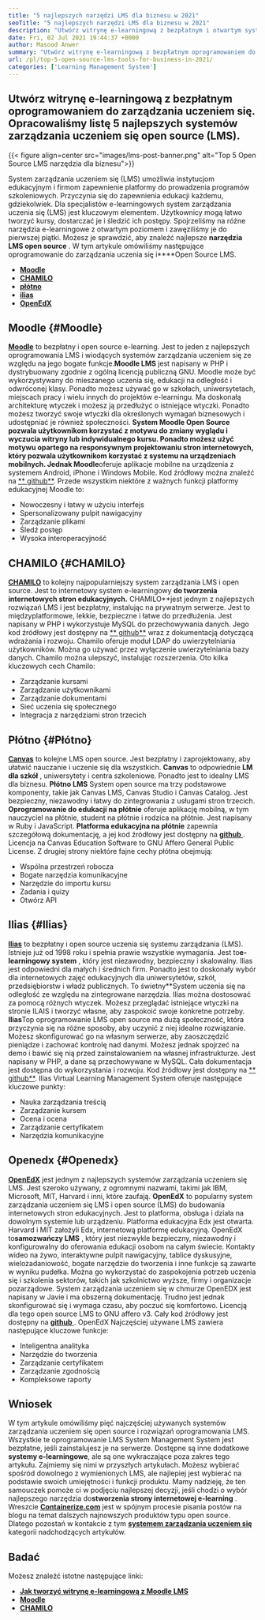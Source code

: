 ```yaml
---
title: "5 najlepszych narzędzi LMS dla biznesu w 2021" 
seoTitle: "5 najlepszych narzędzi LMS dla biznesu w 2021" 
description: "Utwórz witrynę e-learningową z bezpłatnym i otwartym systemem uczenia się na odległość. Sprawdź listę i wybierz odpowiednie LM-learning LMS dla biznesu." 
date: Fri, 02 Jul 2021 19:44:37 +0000
author: Masood Anwer
summary: "Utwórz witrynę e-learningową z bezpłatnym oprogramowaniem do zarządzania uczeniem się. Opracowaliśmy listę 5 najlepszych systemów zarządzania uczeniem się open source (LMS)." 
url: /pl/top-5-open-source-lms-tools-for-business-in-2021/
categories: ['Learning Management System']
---
```


## Utwórz witrynę e-learningową z bezpłatnym oprogramowaniem do zarządzania uczeniem się. Opracowaliśmy listę 5 najlepszych systemów zarządzania uczeniem się open source (LMS).

{{< figure align=center src="images/lms-post-banner.png" alt="Top 5 Open Source LMS narzędzia dla biznesu">}}

System zarządzania uczeniem się (LMS) umożliwia instytucjom edukacyjnym i firmom zapewnienie platformy do prowadzenia programów szkoleniowych. Przyczynia się do zapewnienia edukacji każdemu, gdziekolwiek. Dla specjalistów e-learningowych system zarządzania uczenia się (LMS) jest kluczowym elementem. Użytkownicy mogą łatwo tworzyć kursy, dostarczać je i śledzić ich postępy. Spojrzeliśmy na różne narzędzia e-learningowe z otwartym poziomem i zawęziliśmy je do pierwszej piątki. Możesz je sprawdzić, aby znaleźć najlepsze **narzędzia LMS open source** .
W tym artykule omówiliśmy następujące oprogramowanie do zarządzania uczenia się i****Open Source LMS.
* [ **Moodle** ][1]
* [ **CHAMILO** ][2]
* [ **płótno** ][3]
* [ **ilias** ][4]
* [ **OpenEdX** ][5]

## Moodle {#Moodle}

[ **Moodle**][6] to bezpłatny i open source e-learning. Jest to jeden z najlepszych oprogramowania LMS i wiodących systemów zarządzania uczeniem się ze względu na jego bogate funkcje.**Moodle LMS** jest napisany w PHP i dystrybuowany zgodnie z ogólną licencją publiczną GNU. Moodle może być wykorzystywany do mieszanego uczenia się, edukacji na odległość i odwróconej klasy. Ponadto możesz używać go w szkołach, uniwersytetach, miejscach pracy i wielu innych do projektów e-learningu. Ma doskonałą architekturę wtyczek i możesz ją przedłużyć o istniejące wtyczki. Ponadto możesz tworzyć swoje wtyczki dla określonych wymagań biznesowych i udostępniać je również społeczności.
**System Moodle Open Source **pozwala użytkownikom korzystać z motywu do zmiany wyglądu i wyczucia witryny lub indywidualnego kursu. Ponadto możesz użyć motywu opartego na responsywnym projektowaniu stron internetowych, który pozwala użytkownikom korzystać z systemu na urządzeniach mobilnych. Jednak** Moodle**oferuje aplikacje mobilne na urządzenia z systemem Android, iPhone i Windows Mobile. Kod źródłowy można znaleźć na [** github**][7].
Przede wszystkim niektóre z ważnych funkcji platformy edukacyjnej Moodle to:
  * Nowoczesny i łatwy w użyciu interfejs
  * Spersonalizowany pulpit nawigacyjny
  * Zarządzanie plikami
  * Śledź postęp
  * Wysoka interoperacyjność

## CHAMILO {#CHAMILO}

[ **CHAMILO**][8] to kolejny najpopularniejszy system zarządzania LMS i open source. Jest to internetowy system e-learningowy **do tworzenia internetowych stron edukacyjnych.** CHAMILO**jest jednym z najlepszych rozwiązań LMS i jest bezpłatny, instalując na prywatnym serwerze. Jest to międzyplatformowe, lekkie, bezpieczne i łatwe do przedłużenia. Jest napisany w PHP i wykorzystuje MySQL do przechowywania danych. Jego kod źródłowy jest dostępny na [** github**][9] wraz z dokumentacją dotyczącą wdrażania i rozwoju. Chamilo oferuje moduł LDAP do uwierzytelniania użytkowników. Można go używać przez wyłączenie uwierzytelniania bazy danych. Chamilo można ulepszyć, instalując rozszerzenia.
Oto kilka kluczowych cech Chamilo:
  * Zarządzanie kursami
  * Zarządzanie użytkownikami
  * Zarządzanie dokumentami
  * Sieć uczenia się społecznego
  * Integracja z narzędziami stron trzecich

## Płótno {#Płótno}

[ **Canvas**][10] to kolejne LMS open source. Jest bezpłatny i zaprojektowany, aby ułatwić nauczanie i uczenie się dla wszystkich. **Canvas** to odpowiednie **LM dla szkół** , uniwersytety i centra szkoleniowe. Ponadto jest to idealny LMS dla biznesu. **Płótno LMS** System open source ma trzy podstawowe komponenty, takie jak Canvas LMS, Canvas Studio i Canvas Catalog. Jest bezpieczny, niezawodny i łatwy do zintegrowania z usługami stron trzecich. **Oprogramowanie do edukacji na płótnie** oferuje aplikację mobilną, w tym nauczyciel na płótnie, student na płótnie i rodzica na płótnie. Jest napisany w Ruby i JavaScript. **Platforma edukacyjna na płótnie** zapewnia szczegółową dokumentację, a jej kod źródłowy jest dostępny na [**github** ][11]. Licencja na Canvas Education Software to GNU Affero General Public License.
Z drugiej strony niektóre fajne cechy płótna obejmują:
  * Wspólna przestrzeń robocza
  * Bogate narzędzia komunikacyjne
  * Narzędzie do importu kursu
  * Zadania i quizy
  * Otwórz API

## Ilias {#Ilias}

[ **Ilias**][12] to bezpłatny i open source uczenia się systemu zarządzania (LMS). Istnieje już od 1998 roku i spełnia prawie wszystkie wymagania. Jest to**e-learningowy system** , który jest niezawodny, bezpieczny i skalowalny. Ilias jest odpowiedni dla małych i średnich firm. Ponadto jest to doskonały wybór dla internetowych zajęć edukacyjnych dla uniwersytetów, szkół, przedsiębiorstw i władz publicznych. To świetny**System uczenia się na odległość ze względu na zintegrowane narzędzia. Ilias można dostosować za pomocą różnych wtyczek. Możesz przeglądać istniejące wtyczki na stronie ILAIS i tworzyć własne, aby zaspokoić swoje konkretne potrzeby.
**Ilias**Top oprogramowanie LMS open source ma dużą społeczność, która przyczynia się na różne sposoby, aby uczynić z niej idealne rozwiązanie. Możesz skonfigurować go na własnym serwerze, aby zaoszczędzić pieniądze i zachować kontrolę nad danymi. Możesz jednak spojrzeć na demo i bawić się nią przed zainstalowaniem na własnej infrastrukturze. Jest napisany w PHP, a dane są przechowywane w MySQL. Cała dokumentacja jest dostępna do wykorzystania i rozwoju. Kod źródłowy jest dostępny na [** github**][13].
Ilias Virtual Learning Management System oferuje następujące kluczowe punkty:
  * Nauka zarządzania treścią
  * Zarządzanie kursem
  * Ocena i ocena
  * Zarządzanie certyfikatem
  * Narzędzia komunikacyjne

## Openedx {#Openedx}

[ **OpenEdX**][14] jest jednym z najlepszych systemów zarządzania uczeniem się LMS. Jest szeroko używany, z ogromnymi nazwami, takimi jak IBM, Microsoft, MIT, Harvard i inni, które zaufają. **OpenEdX** to popularny system zarządzania uczeniem się LMS i open source (LMS) do budowania internetowych stron edukacyjnych. Jest to platforma, obsługa i działa na dowolnym systemie lub urządzeniu. Platforma edukacyjna Edx jest otwarta. Harvard i MIT założyli Edx, internetową platformę edukacyjną. OpenEdX to**samozwańczy LMS** , który jest niezwykle bezpieczny, niezawodny i konfigurowalny do oferowania edukacji osobom na całym świecie.
Kontakty wideo na żywo, interaktywne pulpit nawigacyjny, tablice dyskusyjne, wielozadaniowość, bogate narzędzie do tworzenia i inne funkcje są zawarte w wyniku pudełka. Można go wykorzystać do zaspokojenia potrzeb uczenia się i szkolenia sektorów, takich jak szkolnictwo wyższe, firmy i organizacje pozarządowe. System zarządzania uczeniem się w chmurze OpenEDX jest napisany w Javie i ma obszerną dokumentację. Trudno jest jednak skonfigurować się i wymaga czasu, aby poczuć się komfortowo. Licencją dla tego open source LMS to GNU affero v3. Cały kod źródłowy jest dostępny na [ **github** ][15].
OpenEdX Najczęściej używane LMS zawiera następujące kluczowe funkcje:
  * Inteligentna analityka
  * Narzędzie do tworzenia
  * Zarządzanie certyfikatem
  * Zarządzanie zgodnością
  * Kompleksowe raporty

## Wniosek
W tym artykule omówiliśmy pięć najczęściej używanych systemów zarządzania uczeniem się open source i rozwiązań oprogramowania LMS. Wszystkie te oprogramowanie LMS System Management System jest bezpłatne, jeśli zainstalujesz je na serwerze. Dostępne są inne dodatkowe **systemy e-learningowe**, ale są one wykraczające poza zakres tego artykułu. Zajmiemy się nimi w przyszłych artykułach. Możesz wybierać spośród dowolnego z wymienionych LMS, ale najlepiej jest wybierać na podstawie swoich umiejętności i funkcji produktu. Mamy nadzieję, że ten samouczek pomoże ci w podjęciu najlepszej decyzji, jeśli chodzi o wybór najlepszego narzędzia do**stworzenia strony internetowej e-learning** .
Wreszcie [ **Containerize.com**][16] jest w spójnym procesie pisania postów na blogu na temat dalszych najnowszych produktów typu open source. Dlatego pozostań w kontakcie z tym [**systemem zarządzania uczeniem się** ][17] kategorii nadchodzących artykułów.

## Badać
Możesz znaleźć istotne następujące linki:
* [ **Jak tworzyć witrynę e-learningową z Moodle LMS** ][18]
* [ **Moodle** ][19]
* [ **CHAMILO** ][20]



[1]: #Moodle
[2]: #Chamilo
[3]: #Canvas
[4]: #ILIAS
[5]: #OpenEdx
[6]: https://moodle.org/
[7]: https://github.com/moodle/moodle
[8]: https://chamilo.org/en/
[9]: https://github.com/chamilo/chamilo-lms
[10]: https://www.instructure.com/canvas
[11]: https://github.com/instructure/canvas-lms
[12]: https://www.ilias.de/en/
[13]: https://github.com/ILIAS-eLearning/ILIAS
[14]: https://open.edx.org/
[15]: https://github.com/edx/edx-platform
[16]: https://containerize.com
[17]: https://blog.containerize.com/category/learning-management-system/
[18]: https://blog.containerize.com/learning-management-system/how-to-create-e-learning-platform-with-moodle-lms/
[19]: https://products.containerize.com/lms/moodle/
[20]: https://products.containerize.com/lms/chamilo/
